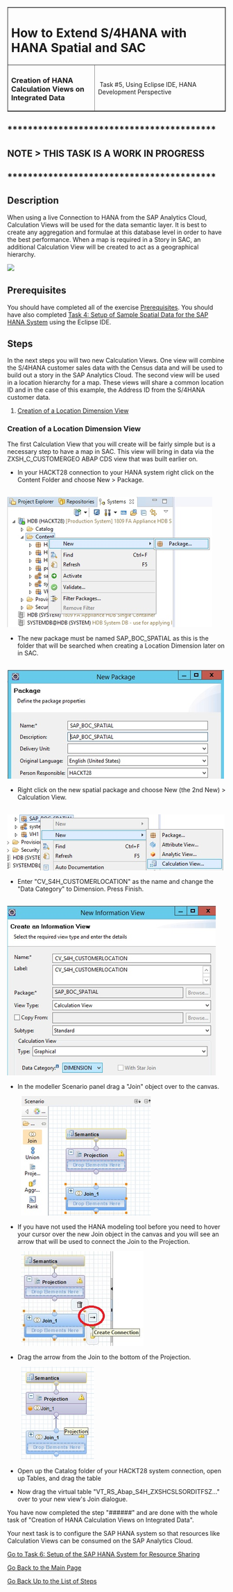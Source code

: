 <table width=100% border=>
<tr><td colspan=2><h1>How to Extend S/4HANA with HANA Spatial and SAC</h1></td></tr>
<tr><td><h3>Creation of HANA Calculation Views on Integrated Data</h3></td><td width=60%></br>&nbsp;Task #5, Using Eclipse IDE, HANA Development Perspective</p></td></tr>
</table>

## *****************************************

## NOTE > THIS TASK IS A WORK IN PROGRESS

## *****************************************

## Description

When using a live Connection to HANA from the SAP Analytics Cloud, Calculation Views will be used for the data semantic layer. It is best to create any aggregation and formulae at this database level in order to have the best performance. When a map is required in a Story in SAC, an additional Calculation View will be created to act as a geographical hierarchy. 

<img src="../images/######.jpg">

## Prerequisites

You should have completed all of the exercise [Prerequisites](../exercises/preReqs.md). You should have also completed [Task 4: Setup of Sample Spatial Data for the SAP HANA System](hdbData.md) using the Eclipse IDE.

## Steps

In the next steps you will two new Calculation Views. One view will combine the S/4HANA customer sales data with the Census data and will be used to build out a story in the SAP Analytics Cloud. The second view will be used in a location hierarchy for a map. These views will share a common location ID and in the case of this example, the Address ID from the S/4HANA customer data.

1. [Creation of a Location Dimension View](#cvLocDim)


### <a name="cvLocDim"></a> Creation of a Location Dimension View

The first Calculation View that you will create will be fairly simple but is a necessary step to have a map in SAC. This view will bring in data via the ZXSH_C_CUSTOMERGEO ABAP CDS view that was built earlier on.

* In your HACKT28 connection to your HANA system right click on the Content Folder and choose New > Package.

&nbsp;&nbsp;&nbsp;&nbsp;&nbsp;&nbsp;&nbsp;&nbsp;<img src="../images/calcview01.jpg">

* The new package must be named SAP_BOC_SPATIAL as this is the folder that will be searched when creating a Location Dimension later on in SAC.

&nbsp;&nbsp;&nbsp;&nbsp;&nbsp;&nbsp;&nbsp;&nbsp;<img src="../images/calcview02.jpg">

* Right click on the new spatial package and choose New (the 2nd New) > Calculation View.

&nbsp;&nbsp;&nbsp;&nbsp;&nbsp;&nbsp;&nbsp;&nbsp;<img src="../images/calcview03.jpg">

* Enter "CV_S4H_CUSTOMERLOCATION" as the name and change the "Data Category" to Dimension. Press Finish.

&nbsp;&nbsp;&nbsp;&nbsp;&nbsp;&nbsp;&nbsp;&nbsp;<img src="../images/calcview04.jpg">

* In the modeller Scenario panel drag a "Join" object over to the canvas.

&nbsp;&nbsp;&nbsp;&nbsp;&nbsp;&nbsp;&nbsp;&nbsp;<img src="../images/calcview05.jpg">

* If you have not used the HANA modeling tool before you need to hover your cursor over the new Join object in the canvas and you will see an arrow that will be used to connect the Join to the Projection.

&nbsp;&nbsp;&nbsp;&nbsp;&nbsp;&nbsp;&nbsp;&nbsp;<img src="../images/calcview06b.jpg">

* Drag the arrow from the Join to the bottom of the Projection.

&nbsp;&nbsp;&nbsp;&nbsp;&nbsp;&nbsp;&nbsp;&nbsp;<img src="../images/calcview07.jpg">


* Open up the Catalog folder of your HACKT28 system connection, open up Tables, and drag the table

* Now drag the virtual table "VT_RS_Abap_S4H_ZXSHCSLSORDITFSZ..." over to your new view's Join dialogue.



You have now completed the step "######" and are done with the whole task of "Creation of HANA Calculation Views on Integrated Data".

Your next task is to configure the SAP HANA system so that resources like Calculation Views can be consumed on the SAP Analytics Cloud. 

[Go to Task 6: Setup of the SAP HANA System for Resource Sharing](hdbCORS.md)

[Go Back to the Main Page](../demoHowTo.md)

[Go Back Up to the List of Steps](#steps)
